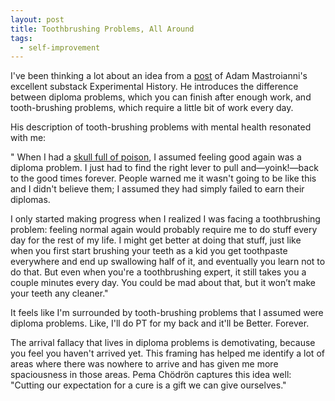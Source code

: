 ```yaml
---
layout: post
title: Toothbrushing Problems, All Around
tags:
  - self-improvement
---
```


I've been thinking a lot about an idea from a [post]( https://substack.com/home/post/p-140270094) of Adam Mastroianni's excellent substack Experimental History. He introduces the difference between diploma problems, which you can finish after enough work, and tooth-brushing problems, which require a little bit of work every day. 

His description of tooth-brushing problems with mental health resonated with me:

" When I had a [skull full of poison](https://www.experimental-history.com/p/its-very-weird-to-have-a-skull-full), I assumed feeling good again was a diploma problem. I just had to find the right lever to pull and—yoink!—back to the good times forever. People warned me it wasn't going to be like this and I didn't believe them; I assumed they had simply failed to earn their diplomas.

I only started making progress when I realized I was facing a toothbrushing problem: feeling normal again would probably require me to do stuff every day for the rest of my life. I might get better at doing that stuff, just like when you first start brushing your teeth as a kid you get toothpaste everywhere and end up swallowing half of it, and eventually you learn not to do that. But even when you're a toothbrushing expert, it still takes you a couple minutes every day. You could be mad about that, but it won’t make your teeth any cleaner." 

It feels like I'm surrounded by tooth-brushing problems that I assumed were diploma problems. Like, I'll do PT for my back and it'll be Better. Forever. 

The arrival fallacy that lives in diploma problems is demotivating, because you feel you haven't arrived yet. This framing has helped me identify a lot of areas where there was nowhere to arrive and has given me more spaciousness in those areas. Pema Chödrön captures this idea well: "Cutting our expectation for a cure is a gift we can give ourselves."
